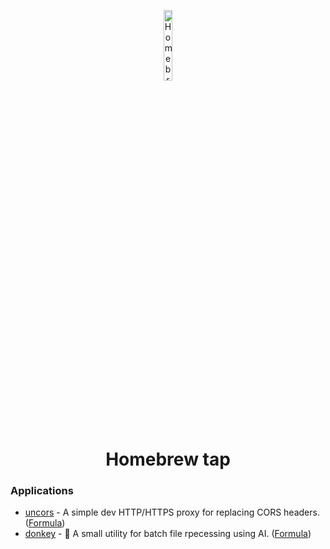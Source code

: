<p align="center">
  <a href="https://github.com/evg4b/homebrew-tap" title="Homebrew tap">
    <img alt="Homebrew Tap logo" width="17%" src="https://brew.sh/assets/img/homebrew.svg" />
  </a>
</p>
<h1 align="center"> Homebrew tap </h1>

### Applications

- [uncors](https://github.com/evg4b/uncors) - A simple dev HTTP/HTTPS proxy for replacing CORS headers. ([Formula](./Formula/uncors.rb))
- [donkey](https://github.com/evg4b/donkey) - 🫏 A small utility for batch file rpecessing using AI. ([Formula](./Formula/donkey.rb))
